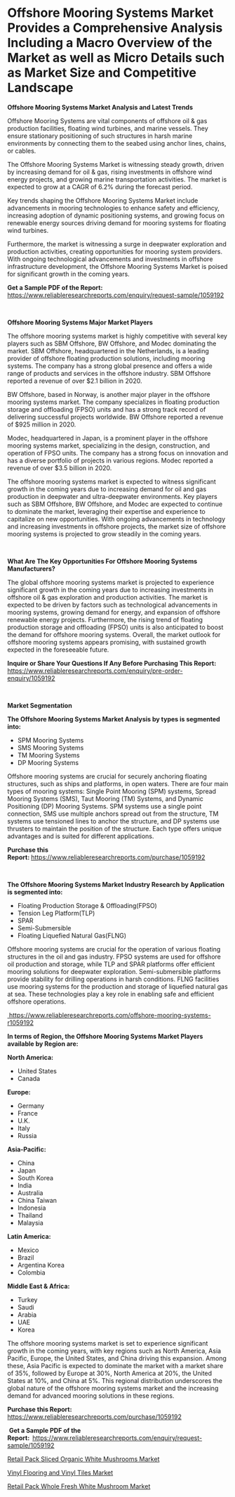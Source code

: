 <p><h1>Offshore Mooring Systems Market Provides a Comprehensive Analysis Including a Macro Overview of the Market as well as Micro Details such as Market Size and Competitive Landscape</h1></p><p><strong>Offshore Mooring Systems Market Analysis and Latest Trends</strong></p>
<p><p>Offshore Mooring Systems are vital components of offshore oil & gas production facilities, floating wind turbines, and marine vessels. They ensure stationary positioning of such structures in harsh marine environments by connecting them to the seabed using anchor lines, chains, or cables.</p><p>The Offshore Mooring Systems Market is witnessing steady growth, driven by increasing demand for oil & gas, rising investments in offshore wind energy projects, and growing marine transportation activities. The market is expected to grow at a CAGR of 6.2% during the forecast period.</p><p>Key trends shaping the Offshore Mooring Systems Market include advancements in mooring technologies to enhance safety and efficiency, increasing adoption of dynamic positioning systems, and growing focus on renewable energy sources driving demand for mooring systems for floating wind turbines.</p><p>Furthermore, the market is witnessing a surge in deepwater exploration and production activities, creating opportunities for mooring system providers. With ongoing technological advancements and investments in offshore infrastructure development, the Offshore Mooring Systems Market is poised for significant growth in the coming years.</p></p>
<p><strong>Get a Sample PDF of the Report:&nbsp;</strong> <a href="https://www.reliableresearchreports.com/enquiry/request-sample/1059192">https://www.reliableresearchreports.com/enquiry/request-sample/1059192</a></p>
<p>&nbsp;</p>
<p><strong>Offshore Mooring Systems Major Market Players</strong></p>
<p><p>The offshore mooring systems market is highly competitive with several key players such as SBM Offshore, BW Offshore, and Modec dominating the market. SBM Offshore, headquartered in the Netherlands, is a leading provider of offshore floating production solutions, including mooring systems. The company has a strong global presence and offers a wide range of products and services in the offshore industry. SBM Offshore reported a revenue of over $2.1 billion in 2020.</p><p>BW Offshore, based in Norway, is another major player in the offshore mooring systems market. The company specializes in floating production storage and offloading (FPSO) units and has a strong track record of delivering successful projects worldwide. BW Offshore reported a revenue of $925 million in 2020.</p><p>Modec, headquartered in Japan, is a prominent player in the offshore mooring systems market, specializing in the design, construction, and operation of FPSO units. The company has a strong focus on innovation and has a diverse portfolio of projects in various regions. Modec reported a revenue of over $3.5 billion in 2020.</p><p>The offshore mooring systems market is expected to witness significant growth in the coming years due to increasing demand for oil and gas production in deepwater and ultra-deepwater environments. Key players such as SBM Offshore, BW Offshore, and Modec are expected to continue to dominate the market, leveraging their expertise and experience to capitalize on new opportunities. With ongoing advancements in technology and increasing investments in offshore projects, the market size of offshore mooring systems is projected to grow steadily in the coming years.</p></p>
<p>&nbsp;</p>
<p><strong>What Are The Key Opportunities For Offshore Mooring Systems Manufacturers?</strong></p>
<p><p>The global offshore mooring systems market is projected to experience significant growth in the coming years due to increasing investments in offshore oil & gas exploration and production activities. The market is expected to be driven by factors such as technological advancements in mooring systems, growing demand for energy, and expansion of offshore renewable energy projects. Furthermore, the rising trend of floating production storage and offloading (FPSO) units is also anticipated to boost the demand for offshore mooring systems. Overall, the market outlook for offshore mooring systems appears promising, with sustained growth expected in the foreseeable future.</p></p>
<p><strong>Inquire or Share Your Questions If Any Before Purchasing This Report:</strong> <a href="https://www.reliableresearchreports.com/enquiry/pre-order-enquiry/1059192">https://www.reliableresearchreports.com/enquiry/pre-order-enquiry/1059192</a></p>
<p>&nbsp;</p>
<p><strong>Market Segmentation</strong></p>
<p><strong>The Offshore Mooring Systems Market Analysis by types is segmented into:</strong></p>
<p><ul><li>SPM Mooring Systems</li><li>SMS Mooring Systems</li><li>TM Mooring Systems</li><li>DP Mooring Systems</li></ul></p>
<p><p>Offshore mooring systems are crucial for securely anchoring floating structures, such as ships and platforms, in open waters. There are four main types of mooring systems: Single Point Mooring (SPM) systems, Spread Mooring Systems (SMS), Taut Mooring (TM) Systems, and Dynamic Positioning (DP) Mooring Systems. SPM systems use a single point connection, SMS use multiple anchors spread out from the structure, TM systems use tensioned lines to anchor the structure, and DP systems use thrusters to maintain the position of the structure. Each type offers unique advantages and is suited for different applications.</p></p>
<p><strong>Purchase this Report:&nbsp;</strong><a href="https://www.reliableresearchreports.com/purchase/1059192">https://www.reliableresearchreports.com/purchase/1059192</a></p>
<p>&nbsp;</p>
<p><strong>The Offshore Mooring Systems Market Industry Research by Application is segmented into:</strong></p>
<p><ul><li>Floating Production Storage & Offloading(FPSO)</li><li>Tension Leg Platform(TLP)</li><li>SPAR</li><li>Semi-Submersible</li><li>Floating Liquefied Natural Gas(FLNG)</li></ul></p>
<p><p>Offshore mooring systems are crucial for the operation of various floating structures in the oil and gas industry. FPSO systems are used for offshore oil production and storage, while TLP and SPAR platforms offer efficient mooring solutions for deepwater exploration. Semi-submersible platforms provide stability for drilling operations in harsh conditions. FLNG facilities use mooring systems for the production and storage of liquefied natural gas at sea. These technologies play a key role in enabling safe and efficient offshore operations.</p></p>
<p><a href="https://www.reliableresearchreports.com/offshore-mooring-systems-r1059192">&nbsp;https://www.reliableresearchreports.com/offshore-mooring-systems-r1059192</a></p>
<p><strong>In terms of Region, the Offshore Mooring Systems Market Players available by Region are:</strong></p>
<p>
    <p> <strong> North America: </strong>
        <ul>
            <li>United States</li>
            <li>Canada</li>
        </ul>
        </p> 
    <p> <strong> Europe: </strong>
        <ul>
            <li>Germany</li>
            <li>France</li>
            <li>U.K.</li>
            <li>Italy</li>
            <li>Russia</li>
        </ul>
        </p> 
    <p> <strong> Asia-Pacific: </strong>
        <ul>
            <li>China</li>
            <li>Japan</li>
            <li>South Korea</li>
            <li>India</li>
            <li>Australia</li>
            <li>China Taiwan</li>
            <li>Indonesia</li>
            <li>Thailand</li>
            <li>Malaysia</li>
        </ul>
        </p> 
    <p> <strong> Latin America: </strong>
        <ul>
            <li>Mexico</li>
            <li>Brazil</li>
            <li>Argentina Korea</li>
            <li>Colombia</li>
        </ul>
        </p> 
    <p> <strong> Middle East & Africa: </strong>
        <ul>
            <li>Turkey</li>
            <li>Saudi</li>
            <li>Arabia</li>
            <li>UAE</li>
            <li>Korea</li>
        </ul>
    </p>
    </p>
<p><p>The offshore mooring systems market is set to experience significant growth in the coming years, with key regions such as North America, Asia Pacific, Europe, the United States, and China driving this expansion. Among these, Asia Pacific is expected to dominate the market with a market share of 35%, followed by Europe at 30%, North America at 20%, the United States at 10%, and China at 5%. This regional distribution underscores the global nature of the offshore mooring systems market and the increasing demand for advanced mooring solutions in these regions.</p></p>
<p><strong>Purchase this Report: </strong><a href="https://www.reliableresearchreports.com/purchase/1059192">https://www.reliableresearchreports.com/purchase/1059192</a></p>
<p>&nbsp;<strong>Get a Sample PDF of the Report:&nbsp;&nbsp;</strong><a href="https://www.reliableresearchreports.com/enquiry/request-sample/1059192">https://www.reliableresearchreports.com/enquiry/request-sample/1059192</a></p>
<p><strong></strong></p>
<p><p><a href="https://www.linkedin.com/pulse/retail-pack-sliced-organic-white-mushrooms-market-analysis-its-u7t0c?trackingId=Z6OmWFyFBbnlcT%2FtPLVirw%3D%3D">Retail Pack Sliced Organic White Mushrooms Market</a></p><p><a href="https://www.linkedin.com/pulse/vinyl-flooring-tiles-market-size-share-amp-trends-analysis-report-cisce?trackingId=ytGwQ9BTDE0xMk%2Fn%2F%2Bo5VA%3D%3D">Vinyl Flooring and Vinyl Tiles Market</a></p><p><a href="https://www.linkedin.com/pulse/retail-pack-whole-fresh-white-mushroom-market-furnishes-information-bwz7c?trackingId=isjow4tFRfwcVO%2FhuVHVaA%3D%3D">Retail Pack Whole Fresh White Mushroom Market</a></p></p>